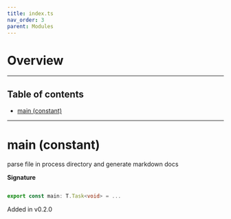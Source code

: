 ```yaml
---
title: index.ts
nav_order: 3
parent: Modules
---
```


# Overview

---

<h2 class="text-delta">Table of contents</h2>

- [main (constant)](#main-constant)

---

# main (constant)

parse file in process directory and generate markdown docs

**Signature**

```ts

export const main: T.Task<void> = ...

```

Added in v0.2.0
